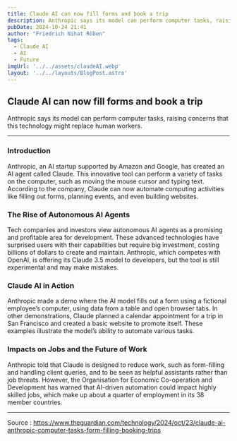 ```yaml
---
title: Claude AI can now fill forms and book a trip
description: Anthropic says its model can perform computer tasks, raising concerns that this technology might replace human workers.
pubDate: 2024-10-24 21:41
author: "Friedrich Nihat Röben"
tags:
  - Claude AI
  - AI
  - Future
imgUrl: '../../assets/claudeAI.webp'
layout: '../../layouts/BlogPost.astro'
---
```


## Claude AI can now fill forms and book a trip

Anthropic says its model can perform computer tasks, raising concerns that this technology might replace human workers.

---

### Introduction

Anthropic, an AI startup supported by Amazon and Google, has created an AI agent called Claude. This innovative tool can perform a variety of tasks on the computer, such as moving the mouse cursor and typing text. According to the company, Claude can now automate computing activities like filling out forms, planning events, and even building websites.

### The Rise of Autonomous AI Agents

Tech companies and investors view autonomous AI agents as a promising and profitable area for development. These advanced technologies have surprised users with their capabilities but require big investment, costing billions of dollars to create and maintain. Anthropic, which competes with OpenAI, is offering its Claude 3.5 model to developers, but the tool is still experimental and may make mistakes.


### Claude AI in Action

Anthropic made a demo where the AI model fills out a form using a fictional employee’s computer, using data from a table and open browser tabs. In other demonstrations, Claude planned a calendar appointment for a trip in San Francisco and created a basic website to promote itself. These examples illustrate the model’s ability to automate various tasks.


### Impacts on Jobs and the Future of Work

Anthropic told that Claude is designed to reduce work, such as form-filling and handling client queries, and to be seen as helpful assistants rather than job threats. However, the Organisation for Economic Co-operation and Development has warned that AI-driven automation could impact highly skilled jobs, which make up about a quarter of employment in its 38 member countries.

---

Source : https://www.theguardian.com/technology/2024/oct/23/claude-ai-anthropic-computer-tasks-form-filling-booking-trips